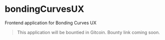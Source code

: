 # bondingCurvesUX
Frontend application for Bonding Curves UX

>This application will be bountied in Gitcoin. Bounty link coming soon.
